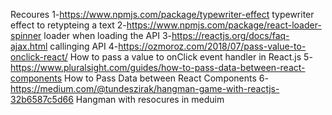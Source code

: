 Recoures
1-https://www.npmjs.com/package/typewriter-effect typewriter effect to retypteing a text
2-https://www.npmjs.com/package/react-loader-spinner loader when loading the API
3-https://reactjs.org/docs/faq-ajax.html callinging API
4-https://ozmoroz.com/2018/07/pass-value-to-onclick-react/ How to pass a value to onClick event handler in React.js
5-https://www.pluralsight.com/guides/how-to-pass-data-between-react-components How to Pass Data between React Components
6-https://medium.com/@tundeszirak/hangman-game-with-reactjs-32b6587c5d66 Hangman with resocures in meduim
